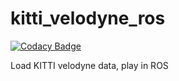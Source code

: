 # kitti_velodyne_ros

[![Codacy Badge](https://api.codacy.com/project/badge/Grade/24e89caa1d40456f966e039145f64edf)](https://app.codacy.com/gh/epan-utbm/kitti_velodyne_ros?utm_source=github.com&utm_medium=referral&utm_content=epan-utbm/kitti_velodyne_ros&utm_campaign=Badge_Grade_Dashboard)

Load KITTI velodyne data, play in ROS
